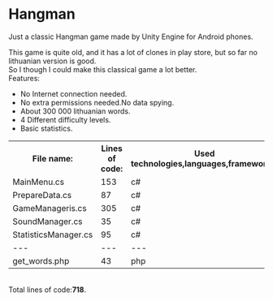 # Hangman
Just a classic Hangman game made by Unity Engine for Android phones.

This game is quite old, and it has a lot of clones in play store, but so far no lithuanian version is good.<br>
So I though I could make this classical game a lot better.<br>
Features:<br>
* No Internet connection needed.<br>
* No extra permissions needed.No data spying.<br>
* About 300 000 lithuanian words.<br>
* 4 Different difficulty levels. <br>
* Basic statistics.<br>

<table style="width:100%">
  <tr>
    <th>File name:</th>
    <th>Lines of code:</th> 
    <th>Used technologies,languages,frameworks:</th>
  </tr>
  <tr>
    <td>MainMenu.cs</td>
    <td>153</td> 
    <td>c#</td>
  </tr>
   <tr>
    <td>PrepareData.cs</td>
    <td>87</td> 
    <td>c#</td>
  </tr> 
  <tr>
    <td>GameManageris.cs</td>
    <td>305</td> 
    <td>c#</td>
  </tr>  
  <tr>
    <td>SoundManager.cs</td>
    <td>35</td> 
    <td>c#</td>
  </tr>
  <tr>
    <td>StatisticsManager.cs</td>
    <td>95</td> 
    <td>c#</td>
  </tr>   
     <tr>
    <td>---</td>
    <td>---</td> 
    <td>---</td>
  </tr>  
   <tr>
    <td>get_words.php</td>
    <td>43</td> 
    <td>php</td>
  </tr>      
</table>
<br>
Total lines of code:<strong>718</strong>.
